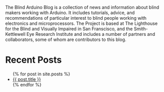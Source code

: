  The Blind Arduino Blog is a collection of news and information about blind makers working with Arduino. It includes tutorials, advice, and recommendations of particular interest to blind people working with electronics and microprocessors. The Project is based at The Lighthouse for the Blind and Visually Impaired in San Franscisco, and the Smith-Kettlewell Eye Research Institute and includes a number of partners and collaborators, some of whom are contributors to this blog.

# Recent Posts

<ul>
{% for post in site.posts %}
<li>
  <a href="{{ post.url }}">{{ post.title }}</a>
  </li>
  {% endfor %}
  </ul>
  
